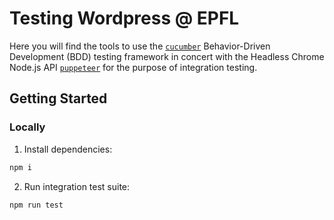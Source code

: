 # Testing Wordpress @ EPFL

Here you will find the tools to use the [`cucumber`](https://github.com/cucumber/cucumber-js) Behavior-Driven Development (BDD) testing framework in concert with the Headless Chrome Node.js API [`puppeteer`](https://github.com/puppeteer/puppeteer) for the purpose of integration testing.

## Getting Started

### Locally
1. Install dependencies:

```bash
npm i
```

2. Run integration test suite:

```bash
npm run test
```
